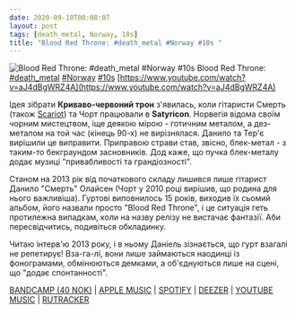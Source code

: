 ```yaml
---
date: 2020-09-10T00:08:07
layout: post
tags: [death_metal, Norway, 10s]
title: "Blood Red Throne: #death_metal #Norway #10s "
---
```

![Blood Red Throne: #death_metal #Norway #10s ](https://i.ytimg.com/vi/aJ4dBgWRZ4A/maxresdefault.jpg)
Blood Red Throne: [#death_metal](/tags/#death_metal) [#Norway](/tags/#Norway) [#10s](/tags/#10s) [https://www.youtube.com/watch?v=aJ4dBgWRZ4A](https://www.youtube.com/watch?v=aJ4dBgWRZ4A)

Ідея зібрати **Криваво-червоний трон** з&#39;явилась, коли гітаристи Смерть (також [Scariot](https://t.me/vast_space_unexplored/3075)) та Чорт працювали в **Satyricon**. Норвегія відома своїм чорним мистецтвом, іще деякою мірою - готичним металом, а дез-металом на той час (кінець 90-х) не вирізнялася. Данило та Тер&#39;є вирішили це виправити. Приправою страви став, звісно, блек-метал - з таким-то бекграундом засновників. Дод каже, що пучка блек-металу додає музиці &quot;привабливості та грандіозності&quot;.

Станом на 2013 рік від початкового складу лишився лише гітарист Данило &quot;Смерть&quot; Олайсен (Чорт у 2010 році вирішив, що родина для нього важливіша). Гуртові виповнилось 15 років, виходив їх сьомий альбом, його назвали просто &quot;Blood Red Throne&quot;, і це ситуація геть протилежна випадкам, коли на назву релізу не вистачає фантазії. Аби пересвідчитись, подивіться обкладинку.

Читаю інтерв&#39;ю 2013 року, і в ньому Даніель зізнається, що гурт взагалі не репетирує! Вза-га-лі, вони лише займаються наодинці із фонограмами, обмінюються демками, а об&#39;єднуються лише на сцені, що &quot;додає спонтанності&quot;.

[BANDCAMP (40 NOK)](https://bloodredthrone.bandcamp.com/album/bloodredthrone) | [APPLE MUSIC](https://music.apple.com/us/album/blood-red-throne/649450047) | [SPOTIFY](https://open.spotify.com/album/3JMklGSSKnLQ3qEz1Yfhc1?si=GTCphR-6QJehEeWNNU6EGw) | [DEEZER](https://deezer.page.link/Yvb2UzhgHAYqujsLA) | [YOUTUBE MUSIC](https://music.youtube.com/playlist?list=OLAK5uy_kEWjaqlmbm3jkJPxqMFpbSJ7ur2aHJ_xM) | [RUTRACKER](https://rutracker.org/forum/viewtopic.php?t=4475710)